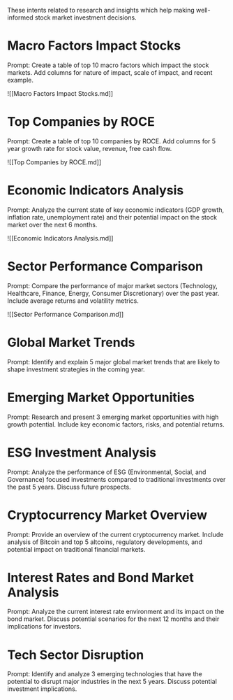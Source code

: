 These intents related to research and insights which help making well-informed stock market investment decisions.

# Macro Factors Impact Stocks

Prompt: Create a table of top 10 macro factors which impact the stock markets. Add columns for nature of impact, scale of impact, and recent example.

![[Macro Factors Impact Stocks.md]]

# Top Companies by ROCE

Prompt: Create a table of top 10 companies by ROCE. Add columns for 5 year growth rate for stock value, revenue, free cash flow.

![[Top Companies by ROCE.md]]

# Economic Indicators Analysis

Prompt: Analyze the current state of key economic indicators (GDP growth, inflation rate, unemployment rate) and their potential impact on the stock market over the next 6 months.

![[Economic Indicators Analysis.md]]

# Sector Performance Comparison

Prompt: Compare the performance of major market sectors (Technology, Healthcare, Finance, Energy, Consumer Discretionary) over the past year. Include average returns and volatility metrics.

![[Sector Performance Comparison.md]]

# Global Market Trends

Prompt: Identify and explain 5 major global market trends that are likely to shape investment strategies in the coming year.


# Emerging Market Opportunities

Prompt: Research and present 3 emerging market opportunities with high growth potential. Include key economic factors, risks, and potential returns.


# ESG Investment Analysis

Prompt: Analyze the performance of ESG (Environmental, Social, and Governance) focused investments compared to traditional investments over the past 5 years. Discuss future prospects.


# Cryptocurrency Market Overview

Prompt: Provide an overview of the current cryptocurrency market. Include analysis of Bitcoin and top 5 altcoins, regulatory developments, and potential impact on traditional financial markets.


# Interest Rates and Bond Market Analysis

Prompt: Analyze the current interest rate environment and its impact on the bond market. Discuss potential scenarios for the next 12 months and their implications for investors.


# Tech Sector Disruption

Prompt: Identify and analyze 3 emerging technologies that have the potential to disrupt major industries in the next 5 years. Discuss potential investment implications.

